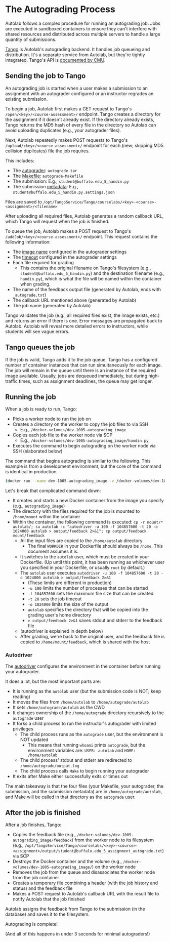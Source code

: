 # The Autograding Process

Autolab follows a complex procedure for running an autograding job. Jobs are executed in sandboxed containers to ensure they can't interfere with shared resources and distributed across multiple servers to handle a large quantity of submissions.

[Tango](https://github.com/UB-CSE-IT/Tango) is Autolab's autograding backend. It handles job queueing and distribution. It's a separate service from Autolab, but they're tightly integrated. Tango's API is [documented by CMU](https://docs.autolabproject.com/tango-rest/).

## Sending the job to Tango

An autograding job is started when a user makes a submission to an assignment with an autograder configured or an instructor regrades an existing submission.

To begin a job, Autolab first makes a GET request to Tango's `/open/<key>/<course-assessment>/` endpoint. Tango creates a directory for the assignment if it doesn't already exist. If the directory already exists, Tango returns the MD5 hash of every file in the directory so Autolab can avoid uploading duplicates (e.g., your autograder files).

Next, Autolab repeatedly makes POST requests to Tango's `/upload/<key>/<course-assessment>/` endpoint for each (new; skipping MD5 collision duplicates) file the job requires.

This includes:

* The [autograder](Create%20an%20autograder.md#autogradetar): `autograde.tar`
* The [Makefile](Create%20an%20autograder.md#makefile): `autograde-Makefile`
* The submission: E.g., `student@buffalo.edu_5_handin.py`
* The submission [metadata](Create%20an%20autograder.md#student-metadata): E.g., `student@buffalo.edu_5_handin.py.settings.json`

Files are saved to `/opt/TangoService/Tango/courselabs/<key>-<course>-<assignment>/<filename>`

After uploading all required files, Autolab generates a random callback URL, which Tango will request when the job is finished.

To queue the job, Autolab makes a POST request to Tango's `/addJob/<key>/<course-assessment>/` endpoint. This request contains the following information:

* The [image name](Create%20an%20autograder.md#add-an-autograder) configured in the autograder settings
* The [timeout](Create%20an%20autograder.md#add-an-autograder) configured in the autograder settings
* Each file required for grading
  * This contains the original filename on Tango's filesystem (e.g., `student@buffalo.edu_5_handin.py`) and the destination filename (e.g., `handin.py`), which is what the file will be named within the container when grading.
* The name of the feedback output file (generated by Autolab, ends with `_autograde.txt`)
* The callback URL mentioned above (generated by Autolab)
* The job name (generated by Autolab)

Tango validates the job (e.g., all required files exist, the image exists, etc.) and returns an error if there is one. Error messages are propagated back to Autolab. Autolab will reveal more detailed errors to instructors, while students will see vague errors.

## Tango queues the job

If the job is valid, Tango adds it to the job queue. Tango has a configured number of container instances that can run simultaneously for each image. The job will remain in the queue until there is an instance of the required image available. Usually, jobs are dequeued immediately, but during high-traffic times, such as assignment deadlines, the queue may get longer.

## Running the job

When a job is ready to run, Tango:

* Picks a worker node to run the job on
* Creates a directory on the worker to copy the job files to via SSH
  * E.g., `/docker-volumes/dev-1005-autograding_image`
* Copies each job file to the worker node via SCP
  * E.g., `/docker-volumes/dev-1005-autograding_image/handin.py`
* Executes the command to begin autograding on the worker node via SSH (elaborated below)

The command that begins autograding is similar to the following. This example is from a development environment, but the core of the command is identical in production.

```bash
(docker run --name dev-1005-autograding_image -v /docker-volumes/dev-1005-autograding_image/:/home/mount autograding_image sh -c 'cp -r mount/* autolab/; su autolab -c "autodriver -u 100 -f 104857600 -t 20 -o 1024000 autolab > output/feedback 2>&1"; cp output/feedback mount/feedback')
```

Let's break that complicated command down:

* It creates and starts a new Docker container from the image you specify (e.g., `autograding_image`)
* The directory with the files required for the job is mounted to `/home/mount` within the container
* Within the container, the following command is executed: `cp -r mount/* autolab/; su autolab -c "autodriver -u 100 -f 104857600 -t 20 -o 1024000 autolab > output/feedback 2>&1"; cp output/feedback mount/feedback`
  * All the input files are copied to the `/home/autolab` directory
    * The final `WORKDIR` in your Dockerfile should always be `/home`. This document assumes it is.
  * It switches to the `autolab` user, which must be created in your Dockerfile. (Up until this point, it has been running as whichever user you specified in your Dockerfile, or usually `root` by default.)
  * The `autolab` user executes `autodriver -u 100 -f 104857600 -t 20 -o 1024000 autolab > output/feedback 2>&1`
    * (These limits are different in production)
    * `-u 100` limits the number of processes that can be started
    * `-f 104857600` sets the maximum file size that can be created
    * `-t 20` sets the job timeout
    * `-o 1024000` limits the size of the output
    * `autolab` specifies the directory that will be copied into the grading user's home directory
    * `> output/feedback 2>&1` saves stdout and stderr to the feedback file
  * (autodriver is explained in depth below)
  * After grading, we're back to the original user, and the feedback file is copied to `/home/mount/feedback`, which is shared with the host

### Autodriver

The [autodriver](https://github.com/UB-CSE-IT/Tango/blob/master/autodriver/autodriver.c) configures the environment in the container before running your autograder.

It does a lot, but the most important parts are:

* It is running as the `autolab` user (but the submission code is NOT; keep reading)
* It moves the files from `/home/autolab` to `/home/autograde/autolab`
* It sets `/home/autograde/autolab` as the CWD
* It changes ownership of the `/home/autograde` directory recursively to the `autograde` user
* It forks a child process to run the instructor's autograder with limited privileges
  * The child process runs as the `autograde` user, but the environment is NOT updated
    * This means that running `whoami` prints `autograde`, but the environment variables are: `USER: autolab` and `HOME: /home/autolab`
  * The child process' stdout and stderr are redirected to `/home/autograde/output.log`
  * The child process calls `Make` to begin running your autograder
* It exits after Make either successfully exits or times out

The main takeaway is that the four files (your Makefile, your autograder, the submission, and the submission metadata) are in `/home/autograde/autolab`, and Make will be called in that directory as the `autograde` user.

## After the job is finished

After a job finishes, Tango:

* Copies the feedback file (e.g., `/docker-volumes/dev-1005-autograding_image/feedback`) from the worker node to its filesystem (e.g., `/opt/TangoService/Tango/courselabs/<key>-<course>-<assignment>/output/student@buffalo.edu_5_assignment_autograde.txt`) via SCP
* Destroys the Docker container and the volume (e.g., `/docker-volumes/dev-1005-autograding_image/`) on the worker node
* Removes the job from the queue and disassociates the worker node from the job container
* Creates a temporary file combining a header (with the job history and status) and the feedback file
* Makes a POST request to Autolab's callback URL with the result file to notify Autolab that the job finished

Autolab assigns the feedback from Tango to the submission (in the database) and saves it to the filesystem.

Autograding is complete!

(And all of this happens in under 3 seconds for minimal autograders!) 
